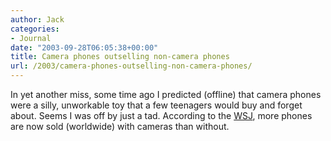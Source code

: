 ```yaml
---
author: Jack
categories:
- Journal
date: "2003-09-28T06:05:38+00:00"
title: Camera phones outselling non-camera phones
url: /2003/camera-phones-outselling-non-camera-phones/
---
```


In yet another miss, some time ago I predicted (offline) that camera phones were a silly, unworkable toy that a few teenagers would buy and forget about. Seems I was off by just a tad. According to the [WSJ][1], more phones are now sold (worldwide) with cameras than without.

 [1]: http://online.wsj.com/article/0,,SB106418226228491300,00.html?